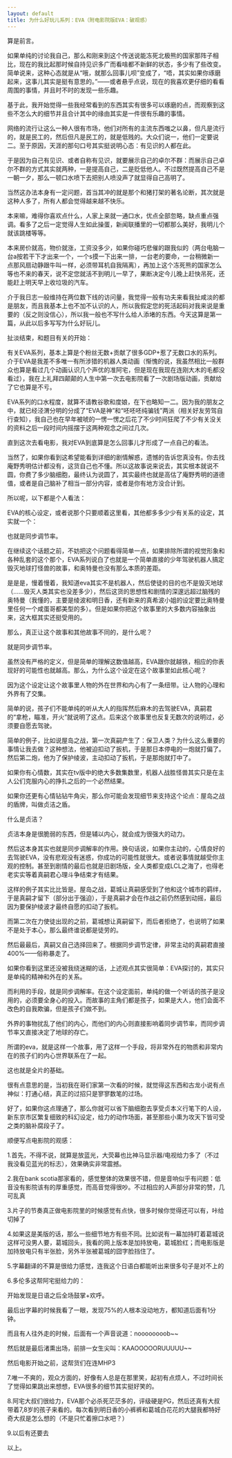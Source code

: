 ```yaml
---
layout: default
title: 为什么好玩儿系列：EVA（附电影院版EVA：破观感）
---
```


算是前言。

如果单纯的讨论我自己，那么和刚来到这个传送说能冻死北极熊的国家那阵子相比，现在的我比起那时候自持见识多广而看啥都不新鲜的状态，多少有了些改变。简单说来，这种心态就是从“哦，就那么回事儿呗”变成了，“唔，其实如果你琢磨起来，这事儿其实是挺有意思的。”——或者悬乎点说，现在的我喜欢更仔细的看看周围的事情，并且时不时的发现一些乐趣。

基于此，我开始觉得一些我经常看到的东西其实有很多可以琢磨的点，而观察到这些不怎么大的细节并且合计其中的缘由其实是一件很有乐趣的事情。

网络的流行让这么一种人很有市场，他们对所有的主流东西嗤之以鼻，但凡是流行的，就是民工的，然后但凡是民工的，就是低贱的。大众们说一，他们一定要说二。至于原因，天涯的那句口号其实挺说明心态：有见识的人都在此。

于是因为自己有见识、或者自称有见识，就要展示自己的卓尔不群：而展示自己卓尔不群的方式其实就两种，一是提高自己，二是贬低他人。不过既然提高自己不是一朝一夕，那么一顿口水喷下去把别人喷没声了就显得自己高明了。

当然这办法本身有一定问题，首当其冲的就是那个和猪打架的著名论断，其次就是这种人多了，所有人都会觉得越来越不快乐。

本来嘛，难得你喜欢点什么，人家上来就一通口水，优点全部忽略，缺点重点强调。看多了之后一定觉得人生如此操蛋，新闻联播里的一切都那么美好，我明儿个就该跳楼等等。

本来房价就高，物价就涨，工资没多少，如果你碰巧悲催的跟我似的（两台电脑一台a按若干下才出来一个，一个s摸一下出来一排，一台老的要命，一台稍微新一点那风扇动静跟牛叫一样，必须带耳机自我隔离），再加上这个冻死熊的国家怎么等也不来的春天，说不定您就活不到明儿一早了，果断决定今儿晚上赶快吊死，还能赶上明天早上收垃圾的汽车。

介于我日志一般维持在两位数下线的访问量，我觉得一般有功夫来看我扯咸淡的都是朋友，而且我基本上也不加不认识的人，所以我假定您的死活起码对我来说是重要的（反之则没信心），所以我一般也不写什么给人添堵的东西。今天这算是第一篇，从此以后多写写为什么好玩儿。

 

扯淡结束，和题目有关的开始：

有关EVA系列，基本上算是个粉丝无数+贡献了很多GDP+惹了无数口水的系列。介于EVA是我差不多唯一有所涉猎的机器人类动画（惭愧的说，我虽然相比一般群众也算是看过几个动画认识几个声优的准阿宅，但是现在我现在连刚大木的毛都没看过），我在上礼拜四颠颠的人生中第一次去电影院看了一次剧场版动画，贡献给了它也算是不亏。

EVA系列的口水程度，就算不请教谷歌和度娘，在下也略知一二。因为我的朋友之中，就已经泾渭分明的分成了“EVA是神”和“呸呸呸纯骗钱”两派（相关好友劳驾自行查知），我自己也在早年被唬的一愣一愣之后花了不少时间狂爬了不少有关没关的资料之后一段时间内摇摆于这两种观念之间过几次。

直到这次去看电影，我对EVA到底算是怎么回事儿才形成了一点自己的看法。

当然了，如果你看到这希望能看到详细的剧情解惑，遗憾的告诉您真没有。你去找庵野秀明估计都没有，这货自己也不懂。所以这故事说来说去，其实根本就说不圆，你费了多少脑细胞，最终认为说圆了，其实最终也就是高估了庵野秀明的道德值，或者是自己脑补了相当一部分内容，或者是你有地方没合计到。

所以呢，以下都是个人看法：

EVA的核心设定，或者说那个只要顺着这里看，其他都多多少少有关系的设定，其实就一个：

也就是同步调节率。

在继续这个话题之前，不妨把这个问题看得简单一点，如果排除所谓的视觉形象和各种乱套的这个那个，EVA系列说白了也就是一个简单直接的少年驾驶机器人搞定毁灭地球打怪兽的故事，和奥特曼也没有那么本质的差距。

是是是，慢着慢着，我知道eva其实不是机器人，然后使徒的目的也不是毁灭地球（……毁灭人类其实也没差多少），然后这货的思想性和剧情的深邃远超过脑残的奥特曼（我懂的，主要是绫波和明日香，还有新来的真希波小姐的设定要比奥特曼里任何一个咸蛋哥都美型的多）。但是如果你把这个故事里的大多数内容抽象出来，这大框其实还挺受用的。

那么，真正让这个故事和其他故事不同的，是什么呢？

就是同步调节率。

虽然没有严格的定义，但是简单的理解这数值越高，EVA跟你就越铁，相应的你表现好的可能性也就越高。那么，为什么这个设定在这个故事里如此核心呢？

因为这个设定让这个故事里人物的外在世界和内心有了一条纽带。让人物的心理和外界有了交集。

简单的说，孩子们不能单纯的听从大人的指挥然后麻木的去驾驶EVA，真嗣君的“拿枪，瞄准，开火”就说明了这点。后来这个故事里也反复无数次的说明过，必须要自愿去驾驶。

简单的例子，比如说屋岛之战，第一次真嗣产生了：保卫人类？为什么这么重要的事情让我去做？这种想法，他被迫扣动了扳机，于是那日本停电的一炮就打偏了。然后第二炮，他为了保护绫波，主动扣动了扳机，于是那炮就打中了。

如果你有心情数，其实在tv版中的绝大多数集数里，机器人战胜怪兽其实只是在主人公们克服内心的挣扎之后的一个必然结果。

如果你还更有心情钻钻牛角尖，那么你可能会发现细节来支持这个论点：屋岛之战的盾牌，叫做贞洁之盾。

什么是贞洁？

贞洁本身是很脆弱的东西，但是辅以内心，就会成为很强大的动力。

然后这本身其实也就是同步调解率的作用。换句话说，如果你主动的，心情良好的去驾驶EVA，没有悲观没有迷惑，你成功的可能性就很大。或者说事情就越受你主观的控制。甚至到剧情的最后也就是旧剧场版，全人类都变成LCL之海了，也得老老实实等着真嗣君心理斗争结束才有结果。

这样的例子其实比比皆是。屋岛之战，葛城让真嗣感受到了他和这个城市的羁绊，于是真嗣才留下（部分出于强迫），于是真嗣才会在作战之前仍然感到动摇，最后因为要保护绫波才最终自愿的扣动了扳机。

而第二次在力使徒出现的之前，葛城想让真嗣留下，而后者拒绝了，也说明了如果不是处于本心，那么最终谁说都是徒劳的。

然后最最后，真嗣又自己选择回来了。根据同步调节定律，非常主动的真嗣君直接400%——俗称暴走了。

如果你看到这里还没被我绕迷糊的话，上述观点其实很简单：EVA探讨的，其实只是单纯的精神和外在的关系。

而利用的手段，就是同步调解率。在这个设定面前，单纯的做一个听话的孩子是没用的，必须要全身心的投入。而故事的主角们都是孩子，如果是大人，他们会面不改色的自我欺骗，但是孩子们做不到。

外界的事物扰乱了他们的内心，而他们的内心则直接影响着同步调节率，而同步调节率又直接决定了地球的存亡。

所谓的eva，就是这样一个故事，用了这样一个手段，将非常外在的物质和非常内在的孩子们的内心世界联系在了一起。

这也就是全片的基础。

很有点意思的是，当初我在哥们家第一次看的时候，就觉得这东西和古龙小说有点神似：打通心结，真正的过招只是寥寥数笔的过场。

好了，如果你这点理通了，那么你就可以省下脑细胞去享受贞本义行笔下的人设，新东京市区繁复细致的科幻设定，给力的动作场面，甚至那些小熏为攻天下皆可受之类的脑补腐段子了。

 

顺便写点电影院的观感：

1.首先，不得不说，就算是放蓝光，大荧幕也比神马显示器/电视给力多了（不过我没看见蓝光的标志），效果确实非常震撼。

2.我在bank scotia那家看的，感觉整体的效果很不错，但是音响似乎有问题：低音没有影院该有的厚重感觉，而高音觉得很吵。不过相应的人声部分非常的赞，几可乱真

3.片子的节奏真正做电影院里的时候感觉有点快，很多时候你觉得还可以有，咔给切掉了

4.如果这是美版的话，那么一些细节地方有些不同。比如说有一幕加持盯着葛城说这样可没男人要，葛城回头，我看的网上版本是加持放电，葛城脸红；而电影版是加持放电只有半张脸，另外半张被葛城的囧字脸挡住了。

5.字幕翻译的不算是很给力感觉，连我这个日语白都能听出来很多句子是对不上的

6.多伦多这帮阿宅挺给力的：

开始发现是日语之后全场鼓掌+欢呼。

最后出字幕的时候我看了一眼，发现75%的人根本没动地方，都知道后面有1分钟。

而且有人往外走的时候，后面有一个声音说道：noooooooob~~

然后就是最后渚熏出场，前排一女生尖叫：KAAOOOOORUUUUU~~

然后电影开始之前，这帮货们在连MHP3

7.唯一不爽的，观众方面的，好像有人总是在那里笑，起初有点烦人，不过时间长了觉得如果跳出来想想，EVA很多的细节其实挺好笑的。

8.阿宅大叔们很给力，EVA那个必杀死茫茫多的，评级硬是PG，然后还真有大叔带着7,8岁的孩子来看的。每次看到明日香的小裤裤和葛城白花花的大腿我都特好奇大叔是怎么想的（不是只忙着擦口水吧？）

9.以后有还要去

 

以上。